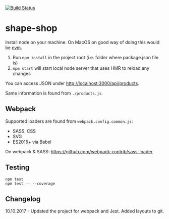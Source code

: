 [![Build Status](https://travis-ci.org/msarakon/monthly-wages-calculator.svg?branch=master)](https://travis-ci.org/msarakon/monthly-wages-calculator)

# shape-shop

Install node on your machine. On MacOS on good way of doing this would be [nvm](https://github.com/creationix/nvm).

1. Run `npm install` in the project root (i.e. folder where package.json file is)
2. `npm start` will start local node server that uses HMR to reload any changes

You can access JSON under [http://localhost:3000/api/products](http://localhost:3000/api/products).

Same information is found from `./products.js`.

## Webpack

Supported loaders are found from `webpack.config.common.js`:
- SASS, CSS
- SVG
- ES2015+ via Babel

On webpack & SASS: https://github.com/webpack-contrib/sass-loader

## Testing

    npm test
    npm test -- --coverage

## Changelog
10.10.2017 - Updated the project for webpack and Jest. Added layouts to git.
